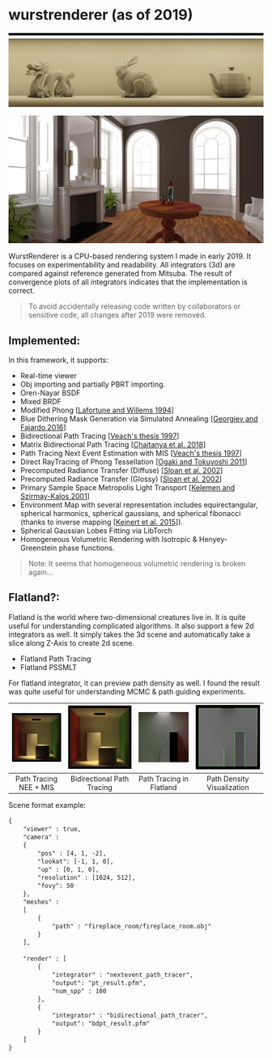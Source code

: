 # wurstrenderer (as of 2019)

![t2](https://github.com/jamornsriwasansak/wurstrenderer/blob/master/readme/tonemapped.jpg)

![t1](https://github.com/jamornsriwasansak/wurstrenderer/blob/master/readme/tea.jpg)

WurstRenderer is a CPU-based rendering system I made in early 2019. It focuses on experimentability and readability. All integrators (3d) are compared against reference generated from Mitsuba. The result of convergence plots of all integrators indicates that the implementation is correct.

> To avoid accidentally releasing code written by collaborators or sensitive code, all changes after 2019 were removed.

## Implemented:
In this framework, it supports:
* Real-time viewer
* Obj importing and partially PBRT importing.
* Oren-Nayar BSDF
* Mixed BRDF
* Modified Phong [[Lafortune and Willems 1994](http://www.lafortune.eu/publications/Phong.html)]
* Blue Dithering Mask Generation via Simulated Annealing [[Georgiev and Fajardo 2016](https://dl.acm.org/doi/abs/10.1145/2897839.2927430)]
* Bidirectional Path Tracing [[Veach's thesis 1997](https://graphics.stanford.edu/papers/veach_thesis)]
* Matrix Bidirectional Path Tracing [[Chaitanya et al. 2018](http://www.cim.mcgill.ca/~derek/files/mbdpt-e.pdf)]
* Path Tracing Next Event Estimation with MIS [[Veach's thesis 1997](https://graphics.stanford.edu/papers/veach_thesis)]
* Direct RayTracing of Phong Tessellation [[Ogaki and Tokuyoshi 2011](http://www.jp.square-enix.com/tech/library/pdf/EGSR2011.pdf)]
* Precomputed Radiance Transfer (Diffuse) [[Sloan et al. 2002](https://sites.fas.harvard.edu/~cs278/papers/prt.pdf)]
* Precomputed Radiance Transfer (Glossy) [[Sloan et al. 2002](https://sites.fas.harvard.edu/~cs278/papers/prt.pdf)]
* Primary Sample Space Metropolis Light Transport [[Kelemen and Szirmay-Kalos
 2001](https://cg.informatik.uni-freiburg.de/intern/seminar/raytracing%20-%20Kelemen%20-%202002%20-%20Metropolis.pdf)]
* Environment Map with several representation includes equirectangular, spherical harmonics, spherical gaussians, and spherical fibonacci (thanks to inverse mapping [[Keinert et al. 2015](https://dl.acm.org/doi/10.1145/2816795.2818131)]).
* Spherical Gaussian Lobes Fitting via LibTorch
* Homogeneous Volumetric Rendering with Isotropic & Henyey-Greenstein phase functions.
> Note: It seems that homogeneous volumetric rendering is broken again...

## Flatland?:
Flatland is the world where two-dimensional creatures live in.
It is quite useful for understanding complicated algorithms.
It also support a few 2d integrators as well. It simply takes the 3d scene and automatically take a slice along Z-Axis to create 2d scene.
* Flatland Path Tracing
* Flatland PSSMLT

For flatland integrator, it can preview path density as well. I found the result was quite useful for understanding MCMC & path guiding experiments.

![pt](https://github.com/jamornsriwasansak/wurstrenderer/blob/master/readme/pt_result.jpg) | ![bdpt](https://github.com/jamornsriwasansak/wurstrenderer/blob/master/readme/bdpt_result.jpg) | ![pt2d](https://github.com/jamornsriwasansak/wurstrenderer/blob/master/readme/pt2d_result.jpg)  | ![visualize](https://github.com/jamornsriwasansak/wurstrenderer/blob/master/readme/visualized.jpg)
:-------------------------:|:-------------------------:|:-------------------------:|:-------------------------:
Path Tracing NEE + MIS  | Bidirectional Path Tracing| Path Tracing in Flatland | Path Density Visualization

Scene format example:
```
{
    "viewer" : true,
    "camera" : 
    {
        "pos" : [4, 1, -2],
        "lookat": [-1, 1, 0],
        "up" : [0, 1, 0],
        "resolution" : [1024, 512],
        "fovy": 50
    },
    "meshes" : 
    [
        {
            "path" : "fireplace_room/fireplace_room.obj"
        }
    ],
    
    "render" : [
        {
            "integrator" : "nextevent_path_tracer",
            "output": "pt_result.pfm",
            "num_spp" : 100
        },
        {
            "integrator" : "bidirectional_path_tracer",
            "output": "bdpt_result.pfm"
        }
    ]
}
```
